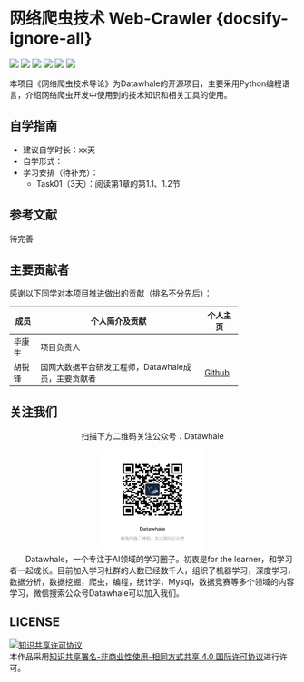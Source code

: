 # 网络爬虫技术 Web-Crawler {docsify-ignore-all}

[![](https://img.shields.io/github/watchers/xiaobi891292/web-crawler.svg?style=flat)](https://github.com/xiaobi891292/web-crawler/watchers)
[![](https://img.shields.io/github/stars/xiaobi891292/web-crawler.svg?style=flat)](https://github.com/xiaobi891292/web-crawler/stargazers)
[![](https://img.shields.io/github/forks/xiaobi891292/web-crawler.svg?style=flat)](https://github.com/xiaobi891292/web-crawler/network/members)
[![](https://img.shields.io/github/issues-pr-closed-raw/xiaobi891292/web-crawler.svg?style=flat)](https://github.com/xiaobi891292/web-crawler/issues)
![](https://img.shields.io/github/repo-size/xiaobi891292/web-crawler.svg?style=flat)
[![](https://github.com/xiaobi891292/web-crawler/actions/workflows/Sync.yml/badge.svg?branch=master)](https://github.com/xiaobi891292/web-crawler/actions/workflows/CI.yml)

本项目《网络爬虫技术导论》为Datawhale的开源项目，主要采用Python编程语言，介绍网络爬虫开发中使用到的技术知识和相关工具的使用。

## 自学指南
- 建议自学时长：xx天
- 自学形式：
- 学习安排（待补充）：
    - Task01（3天）：阅读第1章的第1.1、1.2节
  

## 参考文献
待完善

## 主要贡献者
感谢以下同学对本项目推进做出的贡献（排名不分先后）：

<table align="center" style="width:80%;">
<thead>
  <tr>
    <th>成员</th>
    <th>个人简介及贡献</th>
    <th>个人主页</th>
  </tr>
</thead>
<tbody>
  <tr>
    <td><span style="font-weight:normal;font-style:normal;text-decoration:none">毕康生</span></td>
    <td><span style="font-weight:normal;font-style:normal;text-decoration:none">项目负责人</span></td>
    <td></td>
  </tr>
  <tr>
    <td><span style="font-weight:normal;font-style:normal;text-decoration:none">胡锐锋</span></td>
    <td><span style="font-weight:normal;font-style:normal;text-decoration:none">国网大数据平台研发工程师，Datawhale成员，主要贡献者</span></td>
    <td>
        <a href="https://github.com/Relph1119">Github</a>
    </td>
  </tr>
</tbody>
</table>

## 关注我们
<div align=center>
<p>扫描下方二维码关注公众号：Datawhale</p>
<img src="images/qrcode.jpeg" width = "180" height = "180"></div>
&emsp;&emsp;Datawhale，一个专注于AI领域的学习圈子。初衷是for the learner，和学习者一起成长。目前加入学习社群的人数已经数千人，组织了机器学习，深度学习，数据分析，数据挖掘，爬虫，编程，统计学，Mysql，数据竞赛等多个领域的内容学习，微信搜索公众号Datawhale可以加入我们。

## LICENSE
<a rel="license" href="http://creativecommons.org/licenses/by-nc-sa/4.0/"><img alt="知识共享许可协议" style="border-width:0" src="https://img.shields.io/badge/license-CC%20BY--NC--SA%204.0-lightgrey" /></a><br />本作品采用<a rel="license" href="http://creativecommons.org/licenses/by-nc-sa/4.0/">知识共享署名-非商业性使用-相同方式共享 4.0 国际许可协议</a>进行许可。